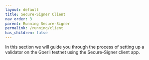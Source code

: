 ```yaml
---
layout: default
title: Secure-Signer Client
nav_order: 3
parent: Running Secure-Signer
permalink: /running/client
has_children: false
---
```

In this section we will guide you through the process of setting up a validator on the Goerli testnet using the Secure-Signer client app. 